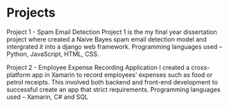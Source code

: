 # Projects
Project 1 - Spam Email Detection 
Project 1 is the my final year dissertation project where created a Naive Bayes spam email detection model and intergrated it into a django web framework.
Programming languages used – Python, JavaScript, HTML, CSS.

Project 2 - Employee Expense Recording Application
I created a cross-platform app in Xamarin to record employees’ expenses such as food or petrol receipts. This involved both backend and front-end development to successful create an app that strict requirements.
Programming languages used – Xamarin, C# and SQL
